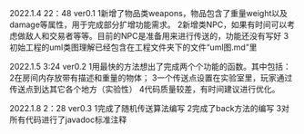 2022.1.4 22：48 ver0.1 
1新增了物品类weapons，物品包含了重量weight以及damage等属性，用于完成部分扩增功能需求。
2新增类NPC，如果有时间可以考虑做敌人和交易者等等。目前的NPC是准备用来进行传送的，功能还没有写好
3初始工程的uml类图理解已经包含在工程文件夹下的文件“uml图.md”里

2022.1.5 3:24 ver0.2
1用最快的方法想出了完成两个个功能的函数。其中包括：
2在房间内存放带有描述和重量的物体；
3一个传送点设置在实验室里，玩家通过传送点到达其它各个地方（实验性）
4代码质量较差，有时间建议进行优化。

2022.1.8 2：28 ver0.3
1完成了随机传送算法编写
2完成了back方法的编写
3对所有代码进行了javadoc标准注释